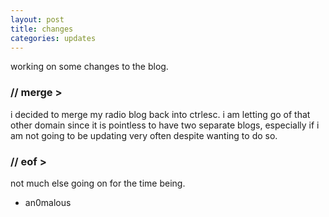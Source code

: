 ```yaml
---
layout: post
title: changes
categories: updates
---
```


working on some changes to the blog.

### // merge >

i decided to merge my radio blog back into ctrlesc. i am letting go of that other domain since it is pointless to have two separate blogs, especially if i am not going to be updating very often despite wanting to do so.

### // eof >

not much else going on for the time being.

- an0malous

